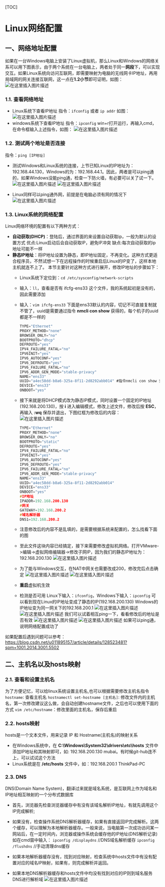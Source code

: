 [TOC]

# Linux网络配置

## 一、网络地址配置

如果在一台Windows电脑上安装了Linux虚拟机，那么Linux和Windows的网络关系可以用下图表示，由于两个系统在一台电脑上，两者处于同一**网段**下，可以实现交互。如果Linux系统向访问互联网，即需要映射为电脑的无线网卡IP地址，再用局域网的网关连接互联网，这一点在**1.2小节**即可证明，如图：
![在这里插入图片描述](https://img-blog.csdnimg.cn/c19d3829b84e436f87f4e0f31349e9b9.png#pic_center)

### 1.1. 查看网络地址

- Linux系统下查看IP地址
  指令：`ifconfig` 或者 `ip addr`
  如图：
![在这里插入图片描述](https://img-blog.csdnimg.cn/289cdc640ba447dbaf3447d63b6511c5.png#pic_center)
- windows系统下查看IP地址
  指令：`ipconfig`
  win+r打开运行，再输入cmd，在命令框输入上述指令，如图：
  ![在这里插入图片描述](https://img-blog.csdnimg.cn/0d8d8798188a467dad0695637b631a9c.png#pic_center)

### 1.2. 测试两个地址是否连接

指令：`ping [IP地址]`

- 测试Windows和Linux系统的连接，上节已知Linux的IP地址为：192.168.44.130，Windows的为：192.168.44.1。因此，两者是可以ping通的，如果Windows没能ping通，检查一下防火墙，有必要可以关了试一下。
![在这里插入图片描述](https://img-blog.csdnimg.cn/7e9847392003485dafdf223e3a6cddd9.png#pic_center)
![在这里插入图片描述](https://img-blog.csdnimg.cn/de0b78a9bb74432c8eab7243bf58b4c8.png#pic_center)

- Linux同样可以ping通外网，前提是在电脑必须有网的情况下
![在这里插入图片描述](https://img-blog.csdnimg.cn/1d1c7c7b238e4bdea184815e995cdcca.png#pic_center)

### 1.3. Linux系统的网络配置

Linux网络环境的配置有以下两种方式：

- **自动获取(DHCP)**：登陆后，通过界面的来设置自动获取ip，一般为默认的设置方式
优点:Linux启动后会自动获取IP，避免IP冲突
缺点:每次自动获取的ip地址可能不一样
- **静态IP地址**：将IP地址设置为静态，即IP地址固定，不再变化。这种方式更适合程序员，不然试想一下在远程操作的时候重启后Linux的IP变了，这样本地主机就连不上了。
本节主要针对这种方式进行展开，修改IP地址的步骤如下：
  - Linux系统下定位到：`cd /etc/sysconfig/network-scripts` 
  - 输入：`ll`，查看是否有 ifcfg-ens33 这个文件，我的系统起初是没有的，因此需要添加
  - 输入：`vim ifcfg-ens33` 下面是ens33默认的内容，切记不可直接复制就不管了，uuid是需要通过指令 **nmcli con show** 获得的，每个机子的uuid都是不一样的

    ```c
    TYPE="Ethernet"
    PROXY_METHOD="none"
    BROWSER_ONLY="no"
    BOOTPROTO="dhcp"
    DEFROUTE="yes"
    IPV4_FAILURE_FATAL="no"
    IPV6INIT="yes"
    IPV6_AUTOCONF="yes"
    IPV6_DEFROUTE="yes"
    IPV6_FAILURE_FATAL="no"
    IPV6_ADDR_GEN_MODE="stable-privacy"
    NAME="ens33"
    UUID="a4ec58dd-b8a6-325a-8f11-2d8292abb014" #指令nmcli con show 查询得到
    DEVICE="ens33"
    ONBOOT="yes"
    ```
  
  - 接下来就是将DHCP模式改为静态IP模式，同时设置一个固定的IP地址(192.168.200.130)，按 **i** 进入编辑模式，修改上述文件，修改后按 **ESC**，再输入 **:wq** 保存并退出，下图红框为修改后的内容：
    ![在这里插入图片描述](https://img-blog.csdnimg.cn/7aa407b4dd2f42b8af9251215e61e058.png#pic_center)

    ```c
    TYPE="Ethernet"
    PROXY_METHOD="none"
    BROWSER_ONLY="no"
    BOOTPROTO="static"
    DEFROUTE="yes"
    IPV4_FAILURE_FATAL="no"
    IPV6INIT="yes"
    IPV6_AUTOCONF="yes"
    IPV6_DEFROUTE="yes"
    IPV6_FAILURE_FATAL="no"
    IPV6_ADDR_GEN_MODE="stable-privacy"
    NAME="ens33"
    UUID="a4ec58dd-b8a6-325a-8f11-2d8292abb014"
    DEVICE="ens33"
    ONBOOT="yes"
    #IP地址
    IPADDR=192.168.200.130
    #网关
    GATEWAY=192.168.200.2
    #域名解析器
    DNS1=192.168.200.2
    ```

  - 注意修改后的内容不是乱填的，是需要根据系统来配置的，怎么找看下面的图
  
  - 至此文件这块内容已经搞定，接下来需要修改虚拟机网络。打开VMware->编辑->虚拟网络编辑器->修改子网IP，因为我们的静态IP地址为：192.168.200.130
  ![在这里插入图片描述](https://img-blog.csdnimg.cn/272f10d741d342ed81d4256115a84ebc.png#pic_center)
  - 为了能与Windows交互，在NAT中网关也需要改成200，修改完后点击确定
  ![在这里插入图片描述](https://img-blog.csdnimg.cn/d3f8fd1d245a4a0a813174a810ebb383.png#pic_center)
  ![在这里插入图片描述](https://img-blog.csdnimg.cn/773a2b8856b141eaa2967575ea65a916.png#pic_center)

  - **重启**虚拟机生效
  - 检测是否可用
    Linux下输入：`ifconfig`，Windows下输入：`ipconfig`
    可以看到现在Linux的IP地址变成了静态的IP(192.168.200.130)
    Windows的IP地址变为同一网关下的192.168.200.1
    ![在这里插入图片描述](https://img-blog.csdnimg.cn/d7c0d5e6558447268f6387d8ccfefe0c.png#pic_center)
    ![在这里插入图片描述](https://img-blog.csdnimg.cn/a4b186e4db804c52a1fdf2ec669bd570.png#pic_center)
    我们可以试着相互ping一下，看看修改后的地址是否有效
    ![在这里插入图片描述](https://img-blog.csdnimg.cn/10d645ed3c8a4ba6b46637c9d6e29fbb.png#pic_center)
    ![在这里插入图片描述](https://img-blog.csdnimg.cn/62001c33e7b6437484e34e76dc87be5f.png#pic_center)
    如果可以ping通，说明网络配置成功了

如果配置后遇到问题可以参考：
https://blog.csdn.net/u011895157/article/details/128523481?spm=1001.2014.3001.5502

## 二、主机名以及hosts映射

### 2.1. 查看和设置主机名

为了方便记忆，可以给linux系统设置主机名,也可以根据需要修改主机名指令
`hostname`: 查看主机名
`hostnamectl set-hostname [主机名]`: 修改文件内的主机名，第一次修改建议这么做，会自动创建hostname文件，之后也可以使用下面的方式
`vim /etc/hostname`：修改里面的主机名，保存后重启

### 2.2. hosts映射

hosts是一个文本文件，用来记录 IP 和 Hostname(主机名)的映射关系

- 在Windows系统中，在 **C:\Windows\System32\drivers\etc\hosts** 文件中添加IP地址和其映射即可，如: 192.168.200.130 mubai。有时候git-hub连不上，可以试试这个方法
- Linux系统是在 **/etc/hosts** 文件中，如：192.168.200.1 ThinkPad-PC

### 2.3. DNS

DNS(Domain Name System)，翻译过来就是域名系统，是互联网上作为域名和IP地址相互映射的一个分布式数据库

- 首先，浏览器先检查浏览器缓存中有没有该域名解析IP地址，有就先调用这个IP完成解析;
- 如果没有，检查操作系统DNS解析器缓存，如果有直接返回IP完成解析。这两个缓存，可以理解为本地解析器缓存。一般来说，当电脑第一次成功访问某一网站后，在一定时间内，浏览器或操作系统会缓存他的IP地址(DNS解析记录)
如在cmd窗中输入：
`ipconfig /displaydns`  //DNS域名解析缓存
`ipconfig /flushdns`    //手动清理dns缓存

- 如果本地解析器缓存没有，找到对应映射，检查系统中hosts文件中有没有配置对应的域名IP映射，如果有，则完成解析并返回。
- 如果本地DNS解析器缓存和hosts文件中均没有找到对应的IP则到域名服务DNS进行解析域
  ![在这里插入图片描述](https://img-blog.csdnimg.cn/256be0f49f9e4311bdf93ee356938e72.png#pic_center)